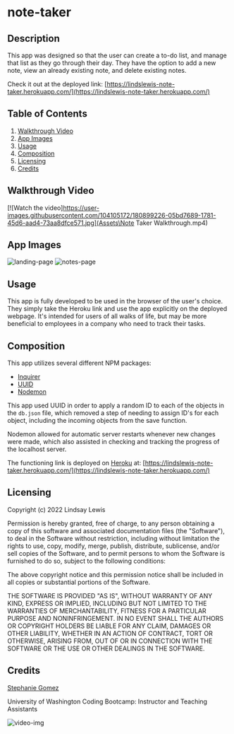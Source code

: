# note-taker

## Description
This app was designed so that the user can create a to-do list, and manage that list as they go through their day. They have the option to add a new note, view an already existing note, and delete existing notes. 

Check it out at the deployed link: 
[https://lindslewis-note-taker.herokuapp.com/](https://lindslewis-note-taker.herokuapp.com/)

## Table of Contents
1. [Walkthrough Video](#walkthrough-video)
2. [App Images](#app-images)
3. [Usage](#usage)
4. [Composition](#composition)
6. [Licensing](#licensing)
7. [Credits](#credits)

## Walkthrough Video

[![Watch the video]https://user-images.githubusercontent.com/104105172/180899226-05bd7689-1781-45d6-aad4-73aa8dfce571.jpg](Assets\Note Taker Walkthrough.mp4)



## App Images
![landing-page](https://user-images.githubusercontent.com/104105172/180899192-be7d2546-3a37-4ea2-8eaf-3431c73ea85e.jpg)
![notes-page](https://user-images.githubusercontent.com/104105172/180899208-6a740ad0-d28f-4b16-ad3d-2cde81194b0b.jpg)

## Usage
This app is fully developed to be used in the browser of the user's choice. They simply take the Heroku link and use the app explicitly on the deployed webpage. It's intended for users of all walks of life, but may be more beneficial to employees in a company who need to track their tasks.

## Composition
This app utilizes several different NPM packages:
- [Inquirer](https://www.npmjs.com/package/inquirer)
- [UUID](https://www.npmjs.com/package/uuid)
- [Nodemon](https://www.npmjs.com/package/nodemon)

This app used UUID in order to apply a random ID to each of the objects in the `db.json` file, which removed a step of needing to assign ID's for each object, including the incoming objects from the save function. 

Nodemon allowed for automatic server restarts whenever new changes were made, which also assisted in checking and tracking the progress of the localhost server. 

The functioning link is deployed on [Heroku](https://www.heroku.com/what) at: 
[https://lindslewis-note-taker.herokuapp.com/](https://lindslewis-note-taker.herokuapp.com/)

## Licensing

Copyright (c) 2022 Lindsay Lewis

Permission is hereby granted, free of charge, to any person obtaining a copy of this software and associated documentation files (the "Software"), to deal in the Software without restriction, including without limitation the rights to use, copy, modify, merge, publish, distribute, sublicense, and/or sell copies of the Software, and to permit persons to whom the Software is furnished to do so, subject to the following conditions:

The above copyright notice and this permission notice shall be included in all copies or substantial portions of the Software.

THE SOFTWARE IS PROVIDED "AS IS", WITHOUT WARRANTY OF ANY KIND, EXPRESS OR IMPLIED, INCLUDING BUT NOT LIMITED TO THE WARRANTIES OF MERCHANTABILITY, FITNESS FOR A PARTICULAR PURPOSE AND NONINFRINGEMENT. IN NO EVENT SHALL THE AUTHORS OR COPYRIGHT HOLDERS BE LIABLE FOR ANY CLAIM, DAMAGES OR OTHER LIABILITY, WHETHER IN AN ACTION OF CONTRACT, TORT OR OTHERWISE, ARISING FROM, OUT OF OR IN CONNECTION WITH THE SOFTWARE OR THE USE OR OTHER DEALINGS IN THE SOFTWARE.

## Credits

[Stephanie Gomez](https://github.com/smariagomez)

University of Washington Coding Bootcamp: 
Instructor and Teaching Assistants



![video-img](https://user-images.githubusercontent.com/104105172/180899226-05bd7689-1781-45d6-aad4-73aa8dfce571.jpg)
